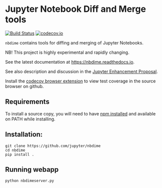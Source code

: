 # Jupyter Notebook Diff and Merge tools

[![Build Status](https://travis-ci.org/jupyter/nbdime.svg?branch=master)](https://travis-ci.org/jupyter/nbdime) [![codecov.io](https://codecov.io/github/jupyter/nbdime/coverage.svg?branch=master)](https://codecov.io/github/jupyter/nbdime?branch=master)

`nbdime` contains tools for diffing and merging of Jupyter Notebooks.

NB! This project is highly experimental and rapidly changing.

See the latest documentation at https://nbdime.readthedocs.io.

See also description and discussion in the [Jupyter Enhancement Proposal](https://github.com/jupyter/enhancement-proposals/pull/8).

Install the [codecov browser extension](https://github.com/codecov/browser-extension#codecov-extension) to view test coverage in the source browser on github.

## Requirements

To install a source copy, you will need to have [npm installed](https://nodejs.org/en/download/) and available on PATH while installing.

## Installation:

    git clone https://github.com/jupyter/nbdime
    cd nbdime
    pip install .

## Running webapp

    python nbdimeserver.py
